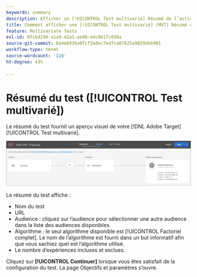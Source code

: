 ```yaml
---
keywords: summary
description: Afficher un [!UICONTROL Test multivarié] Résumé de l’activité (MVT) qui fournit un aperçu visuel de votre activité dans [!DNL Adobe Target].
title: Comment afficher une [!UICONTROL Test multivarié] (MVT) Résumé de l’activité ?
feature: Multivariate Tests
exl-id: 8fcbd296-a1a9-42a1-ae46-edc861fc036a
source-git-commit: ba4eb936a0fcf3a8ec7ed7ca87625a9829deb901
workflow-type: tm+mt
source-wordcount: '116'
ht-degree: 43%

---
```


# Résumé du test ([!UICONTROL Test multivarié])

Le résumé du test fournit un aperçu visuel de votre [!DNL Adobe Target] [!UICONTROL Test multivarié].

![Boîte de dialogue de synthèse du test](/help/main/c-activities/c-multivariate-testing/t-create-multivariate-test/assets/summary2new.png)

Le résumé du test affiche :

* Nom du test
* URL
* Audience : cliquez sur l’audience pour sélectionner une autre audience dans la liste des audiences disponibles.
* Algorithme : le seul algorithme disponible est [!UICONTROL Factoriel complet]. Le nom de l’algorithme est fourni dans un but informatif afin que vous sachiez quel est l’algorithme utilisé.
* Le nombre d’expériences incluses et exclues.

Cliquez sur **[!UICONTROL Continuer]** lorsque vous êtes satisfait de la configuration du test. La page Objectifs et paramètres s’ouvre.

